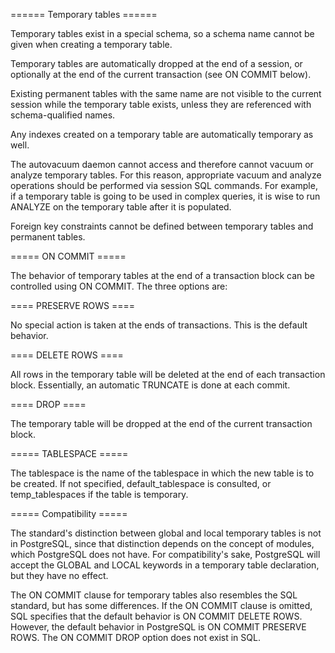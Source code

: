 ====== Temporary tables ======

Temporary tables exist in a special schema, so a schema name cannot be given when creating a temporary table.

Temporary tables are automatically dropped at the end of a session, or optionally at the end of the current transaction (see ON COMMIT below). 

Existing permanent tables with the same name are not visible to the current session while the temporary table exists, unless they are referenced with schema-qualified names. 

Any indexes created on a temporary table are automatically temporary as well.

The autovacuum daemon cannot access and therefore cannot vacuum or analyze temporary tables. For this reason, appropriate vacuum and analyze operations should be performed via session SQL commands. For example, if a temporary table is going to be used in complex queries, it is wise to run ANALYZE on the temporary table after it is populated.

Foreign key constraints cannot be defined between temporary tables and permanent tables.

===== ON COMMIT =====

The behavior of temporary tables at the end of a transaction block can be controlled using ON COMMIT. The three options are:

==== PRESERVE ROWS ====

No special action is taken at the ends of transactions. This is the default behavior.

==== DELETE ROWS ====

All rows in the temporary table will be deleted at the end of each transaction block. Essentially, an automatic TRUNCATE is done at each commit.

==== DROP ====

The temporary table will be dropped at the end of the current transaction block.

===== TABLESPACE =====

The tablespace is the name of the tablespace in which the new table is to be created. If not specified, default_tablespace is consulted, or temp_tablespaces if the table is temporary.

===== Compatibility =====

The standard's distinction between global and local temporary tables is not in PostgreSQL, since that distinction depends on the concept of modules, which PostgreSQL does not have. For compatibility's sake, PostgreSQL will accept the GLOBAL and LOCAL keywords in a temporary table declaration, but they have no effect.

The ON COMMIT clause for temporary tables also resembles the SQL standard, but has some differences. If the ON COMMIT clause is omitted, SQL specifies that the default behavior is ON COMMIT DELETE ROWS. However, the default behavior in PostgreSQL is ON COMMIT PRESERVE ROWS. The ON COMMIT DROP option does not exist in SQL.